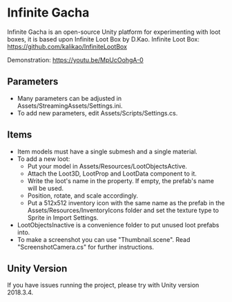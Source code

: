 # Infinite Gacha

Infinite Gacha is an open-source Unity platform for experimenting with loot boxes, it is based upon Infinite Loot Box by D.Kao.
Infinite Loot Box: https://github.com/kalikao/InfiniteLootBox

Demonstration: https://youtu.be/MpUcOohgA-0

## Parameters

- Many parameters can be adjusted in Assets/StreamingAssets/Settings.ini.
- To add new parameters, edit Assets/Scripts/Settings.cs.

## Items

- Item models must have a single submesh and a single material.
- To add a new loot:
    - Put your model in Assets/Resources/LootObjectsActive.
    - Attach the Loot3D, LootProp and LootData component to it. 
    - Write the loot's name in the property. If empty, the prefab's name will be used.
    - Position, rotate, and scale accordingly.
    - Put a 512x512 inventory icon with the same name as the prefab in the Assets/Resources/InventoryIcons folder and set the texture type to Sprite in Import Settings.
- LootObjectsInactive is a convenience folder to put unused loot prefabs into.
- To make a screenshot you can use "Thumbnail.scene". Read "ScreenshotCamera.cs" for further instructions.

## Unity Version

If you have issues running the project, please try with Unity version 2018.3.4.
